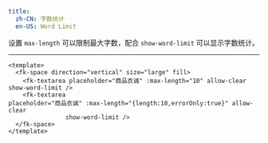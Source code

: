 ```yaml
title:
  zh-CN: 字数统计
  en-US: Word Limit
```


设置 `max-length` 可以限制最大字数，配合 `show-word-limit` 可以显示字数统计。

---


```vue { "component": true } 
<template>
  <fk-space direction="vertical" size="large" fill>
    <fk-textarea placeholder="商品衣诚" :max-length="10" allow-clear show-word-limit />
    <fk-textarea
placeholder="商品衣诚" :max-length="{length:10,errorOnly:true}" allow-clear
                show-word-limit />
  </fk-space>
</template>
```
